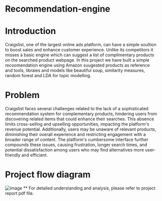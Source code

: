 # Recommendation-engine
# Introduction
Craigslist, one of the largest online ads platform, can have a simple soultion to boost sales and enhance customer experience. Unlike its competitors it misses a basic engine which can suggest a list of complimentary products on the searched product webpage. In this project we have built a simple recoomendation engine using Amazon suugested products as reference and tools, libraies and models like beautiful soup, similarity measures, random forest and LDA for topic modelling.

# Problem
Craigslist faces several challenges related to the lack of a sophisticated recommendation system for complementary products, hindering users from discovering related items that could enhance their searches. This absence limits cross-selling and upselling opportunities, impacting the platform's revenue potential. Additionally, users may be unaware of relevant products, diminishing their overall experience and restricting engagement with a broader range of content. The platform's cumbersome interface further compounds these issues, causing frustration, longer search times, and potential dissatisfaction among users who may find alternatives more user-friendly and efficient.

# Project flow diagram
![image](https://github.com/Sohansahoo5/Recommendation-engine/assets/154456487/88b1567d-73d2-4dcf-a4a6-c2e51ae3c13e)
** For detailed understanding and analysis, please refer to project report pdf file.
